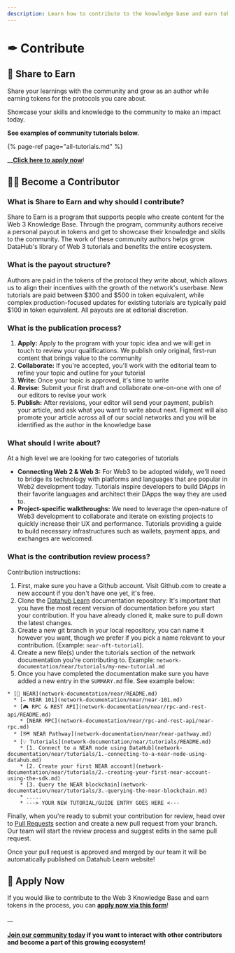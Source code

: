 ```yaml
---
description: Learn how to contribute to the knowledge base and earn tokens
---
```


# ✒ Contribute

## 🤝 Share to Earn

Share your learnings with the community and grow as an author while earning tokens for the protocols you care about. 

Showcase your skills and knowledge to the community to make an impact today. 

**See examples of community tutorials below.**

{% page-ref page="all-tutorials.md" %}

\_\_[**Click here to apply now**](https://forms.gle/v5ksLNBG24cxm1Bs6)! 

## **👨‍💻 Become a Contributor** 

### **What is Share to Earn and why should I contribute?** 

Share to Earn is a program that supports people who create content for the Web 3 Knowledge Base. Through the program, community authors receive a personal payout in tokens and get to showcase their knowledge and skills to the community. The work of these community authors helps grow DataHub's library of Web 3 tutorials and benefits the entire ecosystem. 

### What is the payout structure? 

Authors are paid in the tokens of the protocol they write about, which allows us to align their incentives with the growth of the network's userbase. New tutorials are paid between $300 and $500 in token equivalent, while complex production-focused updates for existing tutorials are typically paid $100 in token equivalent. All payouts are at editorial discretion. 

### What is the publication process? 

1. **Apply:** Apply to the program with your topic idea and we will get in touch to review your qualifications. We publish only original, first-run content that brings value to the community  
2. **Collaborate:** If you're accepted, you'll work with the editorial team to refine your topic and outline for your tutorial 
3. **Write:** Once your topic is approved, it's time to write  
4. **Revise:** Submit your first draft and collaborate one-on-one with one of our editors to revise your work  
5. **Publish:** After revisions, your editor will send your payment, publish your article, and ask what you want to write about next. Figment will also promote your article across all of our social networks and you will be identified as the author in the knowledge base 

###  What should I write about? 

At a high level we are looking for two categories of tutorials

* **Connecting Web 2 & Web 3:** For Web3 to be adopted widely, we'll need to bridge its technology with platforms and languages that are popular in Web2 development today. Tutorials inspire developers to build DApps in their favorite languages and architect their DApps the way they are used to.  
* **Project-specific walkthroughs:** We need to leverage the open-nature of Web3 development to collaborate and iterate on existing projects to quickly increase their UX and performance. Tutorials providing a guide to build necessary infrastructures such as wallets, payment apps, and exchanges are welcomed. 

### What is the contribution review process?

Contribution instructions:

1. First, make sure you have a Github account. Visit Github.com to create a new account if you don't have one yet, it's free.
2. Clone the [Datahub Learn](https://github.com/figment-networks/datahub-learn) documentation repository: It's important that you have the most recent version of documentation before you start your contribution. If you have already cloned it, make sure to pull down the latest changes.
3. Create a new git branch in your local repository, you can name it however you want, though we prefer if you pick a name relevant to your contribution. \(Example: `near-nft-tutorial`\).
4. Create a new file\(s\) under the tutorials section of the network documentation you're contributing to. Example: `network-documentation/near/tutorials/my-new-tutorial.md`
5. Once you have completed the documentation make sure you have added a new entry in the `SUMMARY.md` file. See example below:

```text
* [🌈 NEAR](network-documentation/near/README.md)
  * [✏ NEAR 101](network-documentation/near/near-101.md)
  * [🎮 RPC & REST API](network-documentation/near/rpc-and-rest-api/README.md)
    * [NEAR RPC](network-documentation/near/rpc-and-rest-api/near-rpc.md)
  * [🗺 NEAR Pathway](network-documentation/near/near-pathway.md)
  * [💡 Tutorials](network-documentation/near/tutorials/README.md)
    * [1. Connect to a NEAR node using DataHub](network-documentation/near/tutorials/1.-connecting-to-a-near-node-using-datahub.md)
    * [2. Create your first NEAR account](network-documentation/near/tutorials/2.-creating-your-first-near-account-using-the-sdk.md)
    * [3. Query the NEAR blockchain](network-documentation/near/tutorials/3.-querying-the-near-blockchain.md)
    * .....
    * ---> YOUR NEW TUTORIAL/GUIDE ENTRY GOES HERE <---
```

Finally, when you're ready to submit your contribution for review, head over to [Pull Requests](https://github.com/figment-networks/datahub-learn/pulls) section and create a new pull request from your branch. Our team will start the review process and suggest edits in the same pull request.

Once your pull request is approved and merged by our team it will be automatically published on Datahub Learn website!

## 📝 Apply Now

If you would like to contribute to the Web 3 Knowledge Base and earn tokens in the process, you can [**apply now via this form**](https://forms.gle/v5ksLNBG24cxm1Bs6)! 

\_\_

#### [Join our community today](https://discord.gg/fszyM7K) if you want to interact with other contributors and become a part of this growing ecosystem! 

